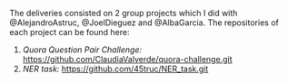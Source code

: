 The deliveries consisted on 2 group projects which I did with @AlejandroAstruc, @JoelDieguez and @AlbaGarcia. The repositories of each project can be found here:

1. *Quora Question Pair Challenge:* https://github.com/ClaudiaValverde/quora-challenge.git
2. *NER task:* https://github.com/45truc/NER_task.git
